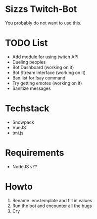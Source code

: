 # Sizzs Twitch-Bot
  You probably do not want to use this.

# TODO List
  * Add module for using twitch API
  * Dueling peoples
  * Bot Dashboard (working on it)
  * Bot Stream Interface (working on it)
  * Ban list for !say command
  * Try getting emotes (working on it)
  * Sanitize messages

# Techstack
  * Snowpack
  * VueJS
  * tmi.js

# Requirements
  * NodeJS v??

# Howto
  1. Rename .env.template and fill in values
  2. Run the bot and encounter all the bugs
  3. Cry
